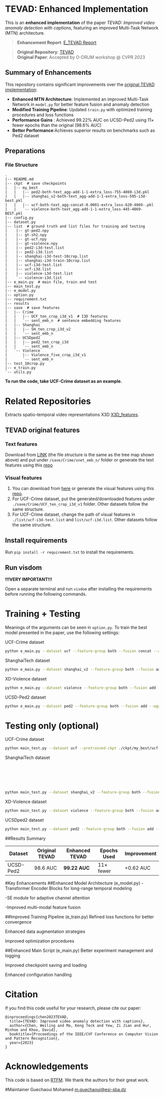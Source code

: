 # TEVAD: Enhanced Implementation

This is an **enhanced implementation** of the paper *TEVAD: Improved video anomaly detection with captions*, featuring an improved Multi-Task Network (MTN) architecture.

> **Enhancement Report**: [E_TEVAD Report](https://drive.google.com/file/d/1c0nOuooNBN-sejW03wqAoqiXFEQTbIzt/view) 

> **Original Repository**: [TEVAD](https://github.com/coranholmes/TEVAD/tree/main)  
> **Original Paper**: Accepted by O-DRUM workshop @ CVPR 2023

## Summary of Enhancements 

This repository contains significant improvements over the [original TEVAD implementation](https://github.com/coranholmes/TEVAD/tree/main):

- **Enhanced MTN Architecture**: Implemented an improved Multi-Task Network in `model.py` for better feature fusion and anomaly detection
- **Modified Training Pipeline**: Updated `train.py` with optimized training procedures and loss functions
- **Performance Gains** : Achieved 99.22% AUC on UCSD-Ped2 using 11× fewer epochs than the original (98.6% AUC)
- **Better Performance**:Achieves superior results on benchmarks such as Ped2 dataset

## Preparations

### File Structure

```
.
|-- README.md
|-- ckpt  # save checkpoints
|   |-- my_best
|   |   |-- ped2-both-text_agg-add-1-1-extra_loss-755-4869-i3d.pkl
|   |   |-- shanghai_v2-both-text_agg-add-1-1-extra_loss-595-i3d-best.pkl
|   |   |-- ucf-both-text_agg-concat-0.0001-extra_loss-620-4869-.pkl
|   |   `-- violence-both-text_agg-add-1-1-extra_loss-445-4869-BEST.pkl
|-- config.py
|-- dataset.py
|-- list  # ground truth and list files for training and testing
|    |-- gt-ped2.npy
|    |-- gt-sh2.npy
|    |-- gt-ucf.npy
|    |-- gt-violence.npy
|    |-- ped2-i3d-test.list
|    |-- ped2-i3d.list
|    |-- shanghai-i3d-test-10crop.list
|    |-- shanghai-i3d-train-10crop.list
|    |-- ucf-i3d-test.list
|    |-- ucf-i3d.list
|    |-- violence-i3d-test.list
|    `-- violence-i3d.list
|-- e_main.py  # main file, train and test
|-- main_test.py 
|-- e_model.py  
|-- option.py  
|-- requirement.txt
|-- results
|-- save  # save features
|   |-- Crime
|   |   |-- UCF_ten_crop_i3d_v1  # I3D features
|   |   `-- sent_emb_n  # sentence embedding features
|   |-- Shanghai
|   |   |-- SH_ten_crop_i3d_v2
|   |   `-- sent_emb_n
|   |-- UCSDped2
|   |   |-- ped2_ten_crop_i3d
|   |   `-- sent_emb_n
|   `-- Violence
|       |-- Violence_five_crop_i3d_v1
|       `-- sent_emb_n
|-- test_10crop.py
|-- e_train.py
`-- utils.py
```

**To run the code, take UCF-Crime dataset as an example.**

# Related Repositories 
Extracts spatio-temporal video representations X3D [X3D_features](https://github.com/Guechmed/X3D_Feature_Extraction). 

## TEVAD original features 

### Text features
Download from [LINK](https://1drv.ms/u/s!AlbDzA9D8VkhoO8dcvJNaAMkk5bbgA?e=Eh2LCB) (the file structure is the same as the tree map shown above) and put under `/save/Crime/snet_emb_n/` folder or generate the text features using this [repo](https://github.com/coranholmes/SwinBERT)

### Visual features
1. You can download from [here](https://1drv.ms/u/s!AlbDzA9D8VkhoO8dcvJNaAMkk5bbgA?e=Eh2LCB) or generate the visual features using this [repo](https://github.com/GowthamGottimukkala/I3D_Feature_Extraction_resnet).
2. For UCF-Crime dataset, put the generated/downloaded features under `./save/Crime/UCF_ten_crop_i3d_v1` folder. Other datasets follow the same structure.
3. For UCF-Crime dataset, change the path of visual features in `./list/ucf-i3d-test.list` and `list/ucf-i3d.list`. Other datasets follow the same structure.

## Install requirements
Run `pip install -r requirement.txt` to install the requirements.

## Run visdom
**!!!VERY IMPORTANT!!!**

Open a separate terminal and run `visdom` after installing the requirements before running the following commands.

# Training + Testing
Meanings of the arguments can be seen in `option.py`. To train the best model presented in the paper, use the following settings:

UCF-Crime dataset
```bash
python e_main.py --dataset ucf --feature-group both --fusion concat --aggregate_text --extra_loss
```
ShanghaiTech dataset
```bash
python e_main.py --dataset shanghai_v2 --feature-group both --fusion add --aggregate_text --extra_loss
```
XD-Violence dataset
```bash
python e_main.py --dataset violence --feature-group both --fusion add --aggregate_text --extra_loss --feature-size 1024
```
UCSD-Ped2 dataset
```bash
python e_main.py --dataset ped2 --feature-group both --fusion add --aggregate_text --max-epoch 5000 --extra_loss --batch-size 2
```

# Testing only (optional)
UCF-Crime dataset
```bash
python main_test.py --dataset ucf --pretrained-ckpt ./ckpt/my_best/ucf-both-text_agg-concat-0.0001-extra_loss-620-4869-.pkl --feature-group both --fusion concat --aggregate_text --save_test_results
```
ShanghaiTech dataset
```bash






python main_test.py --dataset shanghai_v2 --feature-group both --fusion add --aggregate_text --pretrained-ckpt ./ckpt/my_best/shanghai_v2-both-text_agg-add-1-1-extra_loss-595-i3d-best.pkl --save_test_results
```






XD-Violence dataset
```bash
python main_test.py --dataset violence --feature-group both --fusion add --aggregate_text --feature-size 1024 --pretrained-ckpt ./ckpt/my_best/violence-both-text_agg-add-1-1-extra_loss-445-4869-BEST.pkl --save_test_results
```
UCSDped2 dataset
```bash
python main_test.py --dataset ped2 --feature-group both --fusion add --aggregate_text --pretrained-ckpt ./ckpt/my_best/ped2-both-text_agg-add-1-1-extra_loss-755-4869-i3d.pkl --save_test_results
```


##Results Summary 

| Dataset   | Original TEVAD | Enhanced TEVAD | Epochs Used | Improvement |
| --------- | -------------- | -------------- | ----------- | ----------- |
| UCSD-Ped2 | 98.6 AUC       | **99.22 AUC**  | 11× fewer   | +0.62 AUC   |


#Key Enhancements
##Enhanced Model Architecture (e_model.py)
-Transformer Encoder Blocks for long-range temporal modeling

-SE module for adaptive channel attention

-Improved multi-modal feature fusion

##Improved Training Pipeline (e_train.py)
Refined loss functions for better convergence

Enhanced data augmentation strategies

Improved optimization procedures

##Enhanced Main Script (e_main.py)
Better experiment management and logging

Improved checkpoint saving and loading

Enhanced configuration handling
# Citation
If you find this code useful for your research, please cite our paper:
```
@inproceedings{chen2023TEVAD,
  title={TEVAD: Improved video anomaly detection with captions},
  author={Chen, Weiling and Ma, Keng Teck and Yew, Zi Jian and Hur, Minhoe and Khoo, David},
  booktitle={Proceedings of the IEEE/CVF Conference on Computer Vision and Pattern Recognition},
  year={2023}
}
```

# Acknowledgements
This code is based on [RTFM](https://github.com/tianyu0207/RTFM/). We thank the authors for their great work.


#Maintainer 
Guechaoui Mohamed 
m.guechaoui@esi-sba.dz








